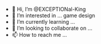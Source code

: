 - 👋 Hi, I’m @EXCEPTIONal-King
- 👀 I’m interested in ... game design
- 🌱 I’m currently learning ... 
- 💞️ I’m looking to collaborate on ...
- 📫 How to reach me ...

<!---
EXCEPTIONal-King/EXCEPTIONal-King is a ✨ special ✨ repository because its `README.md` (this file) appears on your GitHub profile.
You can click the Preview link to take a look at your changes.
--->
